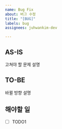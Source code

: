 ```yaml
---
name: Bug Fix
about: 버그 수정
title: "[BUG]"
labels: bug
assignees: juhwankim-dev

---
```


## AS-IS

고쳐야 할 문제 설명

## TO-BE

바뀔 방향 설명

## 해야할 일

- [ ] TODO1
